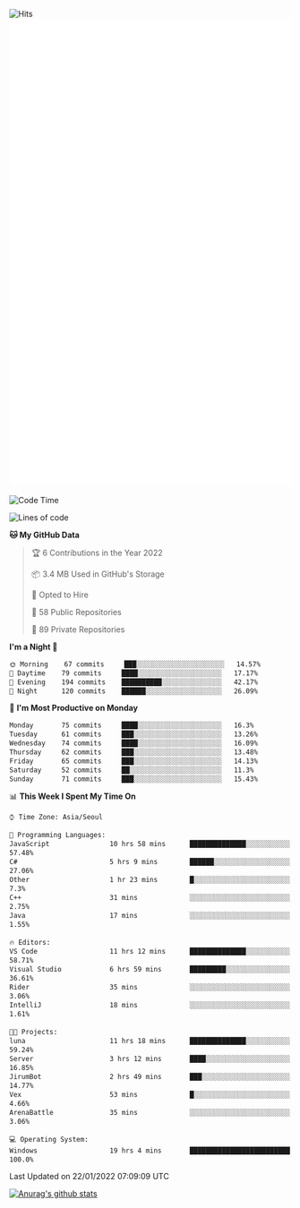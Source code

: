 ![Hits](https://hits.seeyoufarm.com/api/count/incr/badge.svg?url=https%3A%2F%2Fgithub.com%2Fkokose1234&count_bg=%2379C83D&title_bg=%23555555&icon=apple.svg&icon_color=%23E7E7E7&title=hits&edge_flat=false)
<br/>
![Metrics](https://github.com/kokose1234/kokose1234/blob/main/github-metrics.svg)

<!--START_SECTION:waka-->
![Code Time](http://img.shields.io/badge/Code%20Time-383%20hrs%2012%20mins-blue)

![Lines of code](https://img.shields.io/badge/From%20Hello%20World%20I%27ve%20Written-8%20Million%20lines%20of%20code-blue)

**🐱 My GitHub Data** 

> 🏆 6 Contributions in the Year 2022
 > 
> 📦 3.4 MB Used in GitHub's Storage 
 > 
> 💼 Opted to Hire
 > 
> 📜 58 Public Repositories 
 > 
> 🔑 89 Private Repositories  
 > 
**I'm a Night 🦉** 

```text
🌞 Morning    67 commits     ███░░░░░░░░░░░░░░░░░░░░░░   14.57% 
🌆 Daytime    79 commits     ████░░░░░░░░░░░░░░░░░░░░░   17.17% 
🌃 Evening    194 commits    ██████████░░░░░░░░░░░░░░░   42.17% 
🌙 Night      120 commits    ██████░░░░░░░░░░░░░░░░░░░   26.09%

```
📅 **I'm Most Productive on Monday** 

```text
Monday       75 commits     ████░░░░░░░░░░░░░░░░░░░░░   16.3% 
Tuesday      61 commits     ███░░░░░░░░░░░░░░░░░░░░░░   13.26% 
Wednesday    74 commits     ████░░░░░░░░░░░░░░░░░░░░░   16.09% 
Thursday     62 commits     ███░░░░░░░░░░░░░░░░░░░░░░   13.48% 
Friday       65 commits     ███░░░░░░░░░░░░░░░░░░░░░░   14.13% 
Saturday     52 commits     ██░░░░░░░░░░░░░░░░░░░░░░░   11.3% 
Sunday       71 commits     ███░░░░░░░░░░░░░░░░░░░░░░   15.43%

```


📊 **This Week I Spent My Time On** 

```text
⌚︎ Time Zone: Asia/Seoul

💬 Programming Languages: 
JavaScript               10 hrs 58 mins      ██████████████░░░░░░░░░░░   57.48% 
C#                       5 hrs 9 mins        ██████░░░░░░░░░░░░░░░░░░░   27.06% 
Other                    1 hr 23 mins        █░░░░░░░░░░░░░░░░░░░░░░░░   7.3% 
C++                      31 mins             ░░░░░░░░░░░░░░░░░░░░░░░░░   2.75% 
Java                     17 mins             ░░░░░░░░░░░░░░░░░░░░░░░░░   1.55%

🔥 Editors: 
VS Code                  11 hrs 12 mins      ██████████████░░░░░░░░░░░   58.71% 
Visual Studio            6 hrs 59 mins       █████████░░░░░░░░░░░░░░░░   36.61% 
Rider                    35 mins             ░░░░░░░░░░░░░░░░░░░░░░░░░   3.06% 
IntelliJ                 18 mins             ░░░░░░░░░░░░░░░░░░░░░░░░░   1.61%

🐱‍💻 Projects: 
luna                     11 hrs 18 mins      ██████████████░░░░░░░░░░░   59.24% 
Server                   3 hrs 12 mins       ████░░░░░░░░░░░░░░░░░░░░░   16.85% 
JirumBot                 2 hrs 49 mins       ███░░░░░░░░░░░░░░░░░░░░░░   14.77% 
Vex                      53 mins             █░░░░░░░░░░░░░░░░░░░░░░░░   4.66% 
ArenaBattle              35 mins             ░░░░░░░░░░░░░░░░░░░░░░░░░   3.06%

💻 Operating System: 
Windows                  19 hrs 4 mins       █████████████████████████   100.0%

```


 Last Updated on 22/01/2022 07:09:09 UTC
<!--END_SECTION:waka-->

[![Anurag's github stats](https://github-readme-stats.vercel.app/api?username=kokose1234&theme=dracula)](https://github.com/anuraghazra/github-readme-stats)



	
